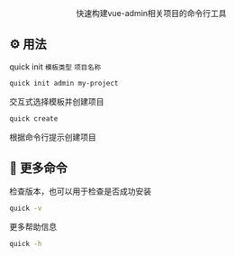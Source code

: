<p align="center">快速构建vue-admin相关项目的命令行工具</p>

## ⚙️ 用法

quick init `模板类型` `项目名称`

```bash
quick init admin my-project
```

交互式选择模板并创建项目

```bash
quick create
```

根据命令行提示创建项目

## 🔎 更多命令

检查版本，也可以用于检查是否成功安装

```bash
quick -v
```

更多帮助信息

```bash
quick -h
```
